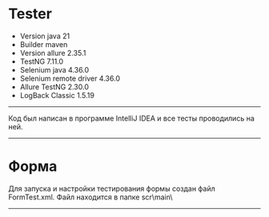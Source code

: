 # Tester
* Version java 21
* Builder maven
* Version allure 2.35.1
* TestNG 7.11.0
* Selenium java 4.36.0
* Selenium remote driver 4.36.0
* Allure TestNG 2.30.0
* LogBack Classic 1.5.19
***

Код был написан в программе IntelliJ IDEA и все тесты проводились на ней. 
***

Форма
= 
Для запуска и настройки тестирования формы создан файл FormTest.xml.
Файл находится в папке scr\main\




***